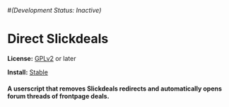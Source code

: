 #*(Development Status: Inactive)*
# Direct Slickdeals
**License:** [GPLv2](http://www.gnu.org/licenses/old-licenses/gpl-2.0.html) or later

**Install:** [Stable](https://rawgit.com/zanetu/userscripts/master/direct_slickdeals/direct_slickdeals.user.js)

#### A userscript that removes Slickdeals redirects and automatically opens forum threads of frontpage deals. 